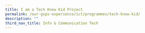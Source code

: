 ```yaml
---
title: I am a Tech Know Kid Project
permalink: /our-gsps-experience/ict/programmes/tech-know-kid/
description: ""
third_nav_title: Info & Communication Tech
---
```

